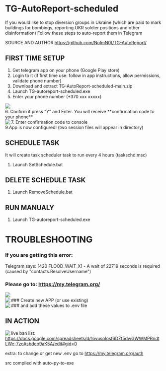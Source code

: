 # TG-AutoReport-scheduled

If you would like to stop diversion groups in Ukraine (which are paid to mark buildings for bombings, reporting UKR soldier positions and other disinformation)
Follow these steps to auto-report them in Telegram

SOURCE AND AUTHOR https://github.com/NoImN0t/TG-AutoReport/

## FIRST TIME SETUP
1. Get telegram app on your phone (Google Play store)
2. Login to it (if first time use: follow in app instructions, allow permissions, validate phone number) 	 	 	 
3. Download and extract TG-AutoReport-scheduled-main.zip
4. Launch TG-autoreport-scheduled.exe
5. Enter your phone number (+370 xxx xxxxx)
<img align="left" src="https://user-images.githubusercontent.com/20355306/156067187-c1b02ce7-3eb3-4a01-a6d7-02cf802df61e.png"/>
<br clear="left"/>
6. Confirm it press “Y” and Enter. You will receive **confirmation code to your phone** 
<br clear="left"/>
7. Enter confirmation code to console
<img align="left" src="https://user-images.githubusercontent.com/20355306/156067187-c1b02ce7-3eb3-4a01-a6d7-02cf802df61e.png"/> 
<br clear="left"/>
9.App is now configured! (two session files will appear in directory)

## SCHEDULE TASK
It will create task scheduler task to run every 4 hours (taskschd.msc)
1. Launch SetSchedule.bat

## DELETE SCHEDULE TASK
1. Launch RemoveSchedule.bat

## RUN MANUALY
1. Launch TG-autoreport-scheduled.exe

# TROUBLESHOOTING

### If you are getting this error:
 Telegram says: [420 FLOOD_WAIT_X] - A wait of 22719 seconds is required (caused by "contacts.ResolveUsername")
### Please go to: https://my.telegram.org/
<img align="left" src="https://user-images.githubusercontent.com/20355306/156343544-5b149ff4-5087-4d16-9427-8687b0cfb329.png"/>
<br clear="left"/>
### Create new APP (or use existing)
<img align="left" src="https://user-images.githubusercontent.com/20355306/156343997-80a8ff4a-a4ab-429f-8c37-d88aa259d5a1.png"/>
<br clear="left"/>
### and add these values to .env file
<img align="left" src="https://user-images.githubusercontent.com/20355306/156344351-eb5aebef-4545-4936-8531-f8e7d6154320.png"/>
<br clear="left"/>


## IN ACTION
<img align="left" src="https://user-images.githubusercontent.com/20355306/156218573-84ca45b9-00b3-4a34-b40e-c05fc14e7b27.PNG"/> 
<p align="left">

live ban list: https://docs.google.com/spreadsheets/d/1ovusoIost6DZt5dwGWWMPRndtLWe-7zoAsbdeo9aK5A/edit#gid=0

extra: to change or get new .env go to https://my.telegram.org/auth

src compiled with auto-py-to-exe
</p>
